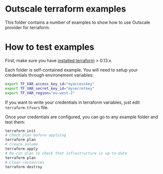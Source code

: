 # Outscale terraform examples

This folder contains a number of examples to show how to use Outscale provider for terraform.

# How to test examples

First, make sure you have [installed terraform](https://www.terraform.io/downloads.html) > 0.13.x.

Each folder is self-contained example.
You will need to setup your credentials through environement variables:
```bash
export TF_VAR_access_key_id="myaccesskey"
export TF_VAR_secret_key_id="mysecretkey"
export TF_VAR_region="eu-west-2"
```

If you want to write your credentials in terraform variables, just edit `terraform.tfvars` file.

Once your credentials are configured, you can go to any example folder and test them:
```bash
terraform init
# Check plan before applying
terraform plan
# Create volume
terraform apply
# Re-run plan to check that infrastructure is up-to-date
terraform plan
# Clean ressources
terraform destroy
```
